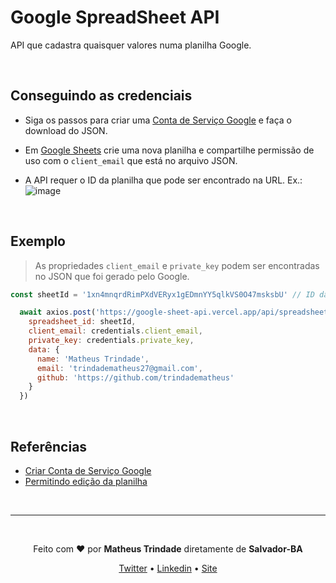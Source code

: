 # Google SpreadSheet API

API que cadastra quaisquer valores numa planilha Google.

<br />

## Conseguindo as credenciais

* Siga os passos para criar uma [Conta de Serviço Google](https://cloud.google.com/docs/authentication/getting-started#creating_a_service_account) e faça o download do JSON.

* Em [Google Sheets](https://docs.google.com/spreadsheets/) crie uma nova planilha e compartilhe permissão de uso com o `client_email` que está no arquivo JSON.

* A API requer o ID da planilha que pode ser encontrado na URL. Ex.: ![image](https://user-images.githubusercontent.com/31348285/116716035-a786d580-a9ad-11eb-91f5-c2425ef7102e.png)


<br />


## Exemplo

> As propriedades `client_email` e `private_key` podem ser encontradas no JSON que foi gerado pelo Google.

```javascript
const sheetId = '1xn4mnqrdRimPXdVERyx1gEDmnYY5qlkVS0O47msksbU' // ID da planilha

  await axios.post('https://google-sheet-api.vercel.app/api/spreadsheet', {
    spreadsheet_id: sheetId,
    client_email: credentials.client_email,
    private_key: credentials.private_key, 
    data: {
      name: 'Matheus Trindade',
      email: 'trindadematheus27@gmail.com',
      github: 'https://github.com/trindadematheus'
    }
  })
```

<br/>

## Referências

* [Criar Conta de Serviço Google](https://theoephraim.github.io/node-google-spreadsheet/#/getting-started/authentication?id=service-account)
* [Permitindo edição da planilha](https://stackoverflow.com/a/49965912)

<br/>

---

<br/>

<p align="center">Feito com <b>♥</b> por <b>Matheus Trindade</b> diretamente de <b>Salvador-BA</b></p>

<p align="center">
  <a href="https://twitter.com/trnddev">Twitter</a> •
  <a href="https://www.linkedin.com/in/trindadematheus/">Linkedin</a> •
  <a href="https://matheustrindade.dev.br/">Site</a>
</p>
